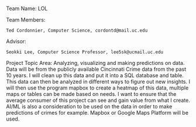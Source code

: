 Team Name: LOL

Team Members: 

    Ted Cordonnier, Computer Science, cordontd@mail.uc.edu

Advisor:

    Seokki Lee, Computer Science Professor, lee5sk@ucmail.uc.edu
    
Project Topic Area: Analyzing, visualizing and making predictions on data. Data will be from the publicly available Cincinnati Crime data from the past 10 years. I will clean up this data and put it into a SQL database and table. This data can then be analyzed in different ways to figure out new insights. I will then use the program mapbox to create a heatmap of this data, multiple maps or tables can be made based on needs. I want to ensure that the average consumer of this project can see and gain value from what I create. AI/ML is also a consideration to be used on the data in order to make predictions of crimes for example. Mapbox or Google Maps Platform will be used.
